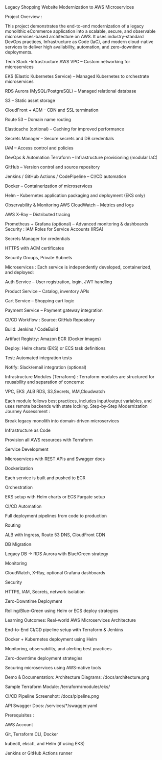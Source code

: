 
Legacy Shopping Website Modernization to AWS Microservices

Project Overview :

This project demonstrates the end-to-end modernization of a legacy monolithic eCommerce application into a scalable, secure, and observable microservices-based architecture on AWS. It uses industry-standard DevOps practices, Infrastructure as Code (IaC), and modern cloud-native services to deliver high availability, automation, and zero-downtime deployments.

 Tech Stack -Infrastructure
AWS VPC – Custom networking for microservices

EKS (Elastic Kubernetes Service) – Managed Kubernetes to orchestrate microservices

RDS Aurora (MySQL/PostgreSQL) – Managed relational database

S3 – Static asset storage

CloudFront + ACM – CDN and SSL termination

Route 53 – Domain name routing

Elasticache (optional) – Caching for improved performance

Secrets Manager – Secure secrets and DB credentials

IAM – Access control and policies

 DevOps & Automation
Terraform – Infrastructure provisioning (modular IaC)

GitHub – Version control and source repository

Jenkins / GitHub Actions / CodePipeline – CI/CD automation

Docker – Containerization of microservices

Helm – Kubernetes application packaging and deployment (EKS only)

 Observability & Monitoring
AWS CloudWatch – Metrics and logs

AWS X-Ray – Distributed tracing

Prometheus + Grafana (optional) – Advanced monitoring & dashboards
 Security :
IAM Roles for Service Accounts (IRSA)

Secrets Manager for credentials

HTTPS with ACM certificates

Security Groups, Private Subnets


 Microservices :
Each service is independently developed, containerized, and deployed:

Auth Service – User registration, login, JWT handling

Product Service – Catalog, inventory APIs

Cart Service – Shopping cart logic

Payment Service – Payment gateway integration

 CI/CD Workflow :
Source: GitHub Repository

Build: Jenkins / CodeBuild

Artifact Registry: Amazon ECR (Docker images)

Deploy: Helm charts (EKS) or ECS task definitions

Test: Automated integration tests

Notify: Slack/email integration (optional)

 Infrastructure Modules (Terraform) :
Terraform modules are structured for reusability and separation of concerns:

VPC, EKS ,ALB RDS, S3,Secrets, IAM,Cloudwatch

Each module follows best practices, includes input/output variables, and uses remote backends with state locking.
 Step-by-Step Modernization Journey Assessment :

Break legacy monolith into domain-driven microservices

Infrastructure as Code

Provision all AWS resources with Terraform

Service Development

Microservices with REST APIs and Swagger docs

Dockerization

Each service is built and pushed to ECR

Orchestration

EKS setup with Helm charts or ECS Fargate setup

CI/CD Automation

Full deployment pipelines from code to production

Routing

ALB with Ingress, Route 53 DNS, CloudFront CDN

DB Migration

Legacy DB → RDS Aurora with Blue/Green strategy

Monitoring

CloudWatch, X-Ray, optional Grafana dashboards

Security

HTTPS, IAM, Secrets, network isolation

Zero-Downtime Deployment

Rolling/Blue-Green using Helm or ECS deploy strategies

Learning Outcomes:
Real-world AWS Microservices Architecture

End-to-End CI/CD pipeline setup with Terraform & Jenkins

Docker + Kubernetes deployment using Helm

Monitoring, observability, and alerting best practices

Zero-downtime deployment strategies

Securing microservices using AWS-native tools

 Demo & Documentation:
Architecture Diagrams: /docs/architecture.png

Sample Terraform Module: /terraform/modules/eks/

CI/CD Pipeline Screenshot: /docs/pipeline.png

API Swagger Docs: /services/*/swagger.yaml



 Prerequisites :

AWS Account

Git, Terraform CLI, Docker

kubectl, eksctl, and Helm (if using EKS)

Jenkins or GitHub Actions runner







